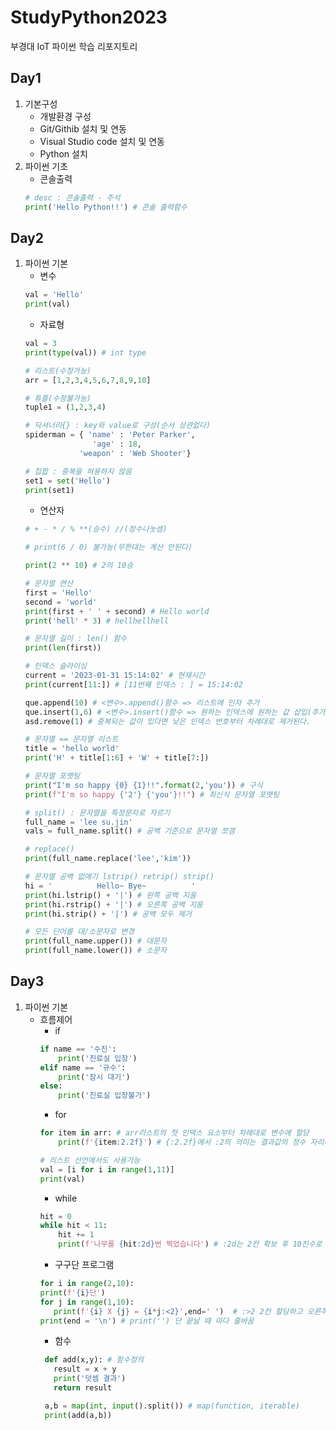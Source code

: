 # StudyPython2023
부경대 IoT 파이썬 학습 리포지토리

## Day1
1. 기본구성
    - 개발환경 구성
    - Git/Githib 설치 및 연동
    - Visual Studio code 설치 및 연동
    - Python 설치
2. 파이썬 기초
    - 콘솔출력
    ```python
    # desc : 콘솔출력 - 주석
    print('Hello Python!!') # 콘솔 출력함수
    ```

## Day2
1. 파이썬 기본
    - 변수
    ```python
    val = 'Hello'
    print(val)
    ```
    - 자료형
    ```python
    val = 3 
    print(type(val)) # int type
    ```
    ```python
    # 리스트(수정가능)
    arr = [1,2,3,4,5,6,7,8,9,10]
    ```
    ```python
    # 튜플(수정불가능)
    tuple1 = (1,2,3,4)
    ```
    ```python
    # 딕셔너리{} : key와 value로 구성(순서 상관없다)
    spiderman = { 'name' : 'Peter Parker',
                   'age' : 18,
                'weapon' : 'Web Shooter'}
    ```
    ```python
    # 집합 : 중복을 혀용하지 않음
    set1 = set('Hello')
    print(set1)
    ```
    - 연산자
    ```python
    # + - * / % **(승수) //(정수나눗셈)

    # print(6 / 0) 불가능(무한대는 계산 안된다)

    print(2 ** 10) # 2의 10승
    ```
    ```python
    # 문자열 연산
    first = 'Hello'
    second = 'world'
    print(first + ' ' + second) # Hello world
    print('hell' * 3) # hellhellhell
    ```
    ```python
    # 문자열 길이 : len() 함수
    print(len(first))
    ```
    ```python
    # 인덱스 슬라이싱
    current = '2023-01-31 15:14:02' # 현재시간
    print(current[11:]) # [11번째 인덱스 : ] = 15:14:02
    ```
    ```python
    que.append(10) # <변수>.append()함수 => 리스트에 인자 추가
    que.insert(1,6) # <변수>.insert()함수 => 원하는 인덱스에 원하는 값 삽입(추가)
    asd.remove(1) # 중복되는 값이 있다면 낮은 인덱스 번호부터 차례대로 제거된다.
    ```
    ```python
    # 문자열 == 문자열 리스트
    title = 'hello world'
    print('H' + title[1:6] + 'W' + title[7:])
    ```
    ```python
    # 문자열 포맷팅
    print("I'm so happy {0} {1}!!".format(2,'you')) # 구식
    print(f"I'm so happy {'2'} {'you'}!!") # 최신식 문자열 포맷팅
    ```
    ```python
    # split() : 문자열을 특정문자로 자르기
    full_name = 'lee su.jin'
    vals = full_name.split() # 공백 기준으로 문자열 쪼갬
    ```
    ```python
    # replace()
    print(full_name.replace('lee','kim'))
    ```
    ```python
    # 문자열 공백 없애기 lstrip() retrip() strip()
    hi = '          Hello~ Bye~          '
    print(hi.lstrip() + '|') # 왼쪽 공백 지움
    print(hi.rstrip() + '|') # 오른쪽 공백 지움
    print(hi.strip() + '|') # 공백 모두 제거
    ```
    ```python
    # 모든 단어를 대/소문자로 변경
    print(full_name.upper()) # 대문자
    print(full_name.lower()) # 소문자
    ```


## Day3
1. 파이썬 기본
    - 흐름제어
        - if
        ```python
        if name == '수진':
            print('진료실 입장')
        elif name == '규수':
            print('잠시 대기')
        else:
            print('진료실 입장불가')
        ```
        - for
        ```python
        for item in arr: # arr리스트의 첫 인덱스 요소부터 차례대로 변수에 할당
            print(f'{item:2.2f}') # {:2.2f}에서 :2의 의미는 결과값의 정수 자리에 2칸을 할당하라는 의미이고, ".2f"의 의미는 소수점 둘째 자리까지 표현하라는 의미이다
        
        # 리스트 선언에서도 사용가능
        val = [i for i in range(1,11)]
        print(val)
        ```
        - while
        ```python
        hit = 0
        while hit < 11:
            hit += 1 
            print(f'나무를 {hit:2d}번 찍었습니다') # :2d는 2칸 확보 후 10진수로 출력, 2b는 2진수
        ```
         - 구구단 프로그램
         ```python
         for i in range(2,10):
         print(f'{i}단')
         for j in range(1,10):
            print(f'{i} X {j} = {i*j:<2}',end=' ')  # :>2 2칸 할당하고 오른쪽 정렬, :<2 2칸 할당하고 왼쪽 정렬 
         print(end = '\n') # print('') 단 끝날 때 마다 줄바꿈
         ```
         - 함수
         ```python
          def add(x,y): # 함수정의
            result = x + y
            print('덧셈 결과')
            return result

          a,b = map(int, input().split()) # map(function, iterable)
          print(add(a,b))
         ```
